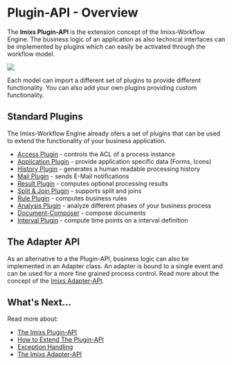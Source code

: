# Plugin-API - Overview

The **Imixs Plugin-API** is the extension concept of the Imixs-Workflow Engine. The business logic of an application as also technical interfaces can be implemented by plugins which can easily be activated through the workflow model. 

<img src="../../images/modelling/bpmn_screen_32.png"/>

Each model can import a different set of plugins to provide different functionality. You can also add your own plugins providing custom functionality. 

## Standard Plugins

The Imixs-Workflow Engine already ofers a set of plugins that can be used to extend the functionality of your business application. 

 * [Access Plugin](accessplugin.html) - controls the ACL of a process instance
 * [Application Plugin](applicationplugin.html) - provide application specific data (Forms, Icons)
 * [History Plugin](historyplugin.html) - generates a human readable processing history 
 * [Mail Plugin](mailplugin.html) - sends E-Mail notifications
 * [Result Plugin](resultplugin.html) - computes optional processing results
 * [Split & Join Plugin](splitandjoinplugin.html) - supports split and joins
 * [Rule Plugin](ruleplugin.html) - computes business rules
 * [Analysis Plugin](analysisplugin.html) - analyze different phases of your business process
 * [Document-Composer](documentcomposerplugin.html) - compose documents 
 * [Interval Plugin](intervalplugin.html) - compute time points on a interval definition


## The Adapter API

As an alternative to a the Plugin-API, business logic can also be implemented in an Adapter class. An adapter is bound to a single event and can be used for a more fine grained process control. Read more about the concept of the [Imixs Adapter-API](../../core/adapter-api.html).

## What's Next...

Read more about:

 * [The Imixs Plugin-API](../../core/plugin-api.html) 
 * [How to Extend The Plugin-API](howto_extend.html) 
 * [Exception Handling](exception_handling.html) 
 * [The Imixs Adapter-API](../../core/adapter-api.html) 
 
 